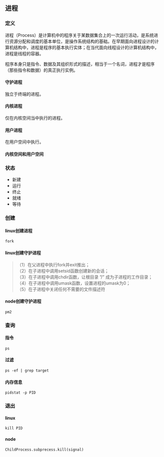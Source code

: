 ## 进程

### 定义

进程（Process）是计算机中的程序关于某数据集合上的一次运行活动，是系统进行资源分配和调度的基本单位，是操作系统结构的基础。在早期面向进程设计的计算机结构中，进程是程序的基本执行实体；在当代面向线程设计的计算机结构中，进程是线程的容器。

程序本身只是指令、数据及其组织形式的描述，相当于一个名词，进程才是程序（那些指令和数据）的真正执行实例。

#### **守护进程**

独立于终端的进程。

#### 内核进程

仅在内核空间当中执行的进程。

#### 用户进程

在用户空间中执行。

#### 内核空间和用户空间



### 状态

- 新建
- 运行
- 终止
- 就绪
- 等待

### 创建

#### linux创建进程

`fork`

#### linux创建守护进程

> （1）在父进程中执行fork并exit推出；  
（2）在子进程中调用setsid函数创建新的会话；  
（3）在子进程中调用chdir函数，让根目录 ”/” 成为子进程的工作目录；  
（4）在子进程中调用umask函数，设置进程的umask为0；  
（5）在子进程中关闭任何不需要的文件描述符

#### node创建守护进程

`pm2`

### 查询

#### 指令

`ps`

#### 过滤

`ps -ef | grep target`

#### 内存信息

`pidstat -p PID`

### 退出

#### linux

`kill PID`

#### node

`ChildProcess.subprecess.kill(signal)`
